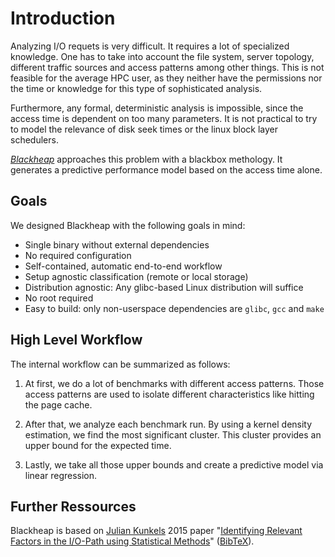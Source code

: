 # Introduction

Analyzing I/O requets is very difficult. It requires a lot of specialized knowledge. One has to take into account the file system, server topology, different traffic sources and access patterns among other things. This is not feasible for the average HPC user, as they neither have the permissions nor the time or knowledge for this type of sophisticated analysis.

Furthermore, any formal, deterministic analysis is impossible, since the access time is dependent on too many parameters. It is not practical to try to model the relevance of disk seek times or the linux block layer schedulers.

[*Blackheap*](https://github.com/lquenti/blackheap) approaches this problem with a blackbox methology. It generates a predictive performance model based on the access time alone.

## Goals

We designed Blackheap with the following goals in mind:

- Single binary without external dependencies
- No required configuration
- Self-contained, automatic end-to-end workflow
- Setup agnostic classification (remote or local storage)
- Distribution agnostic: Any glibc-based Linux distribution will suffice
- No root required
- Easy to build: only non-userspace dependencies are `glibc`, `gcc` and `make`

## High Level Workflow

The internal workflow can be summarized as follows:

1. At first, we do a lot of benchmarks with different access patterns. Those access patterns are used to isolate different characteristics like hitting the page cache.

2. After that, we analyze each benchmark run. By using a kernel density estimation, we find the most significant cluster. This cluster provides an upper bound for the expected time.

3. Lastly, we take all those upper bounds and create a predictive model via linear regression.

## Further Ressources

Blackheap is based on [Julian Kunkels](https://hps.vi4io.org/about/people/julian_kunkel) 2015 paper "[Identifying Relevant Factors in the I/O-Path
using Statistical Methods](https://hps.vi4io.org/_media/research/publications/2015/dlirfitiusmk15-identifying_relevant_factors_in_the_i_o_path_using_statistical_methods.pdf)" ([BibTeX](https://hps.vi4io.org/bibtex?bibtex_source=publications&bibtex_key=IRFITIUSMK15)).
